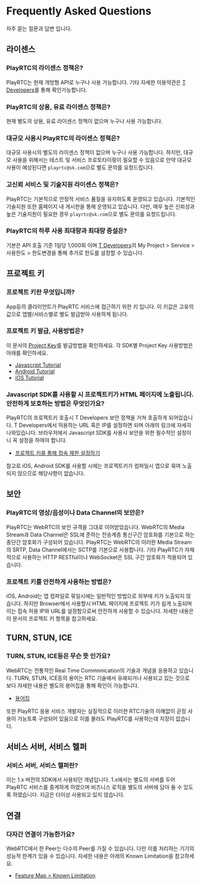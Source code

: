 # Frequently Asked Questions

자주 묻는 질문과 답변 입니다.


## 라이센스
### PlayRTC의 라이센스 정책은?
PlayRTC는 현재 개방형 API로 누구나 사용 가능합니다. 기타 자세한 이용약관은 [T Developers](https://developers.sktelecom.com/)를 통해 확인가능합니다.

### PlayRTC의 상용, 유료 라이센스 정책은?
현재 별도의 상용, 유료 라이센스 정책이 없으며 누구나 사용 가능합니다.

### 대규모 사용시 PlayRTC의 라이센스 정책은?
대규모 사용시의 별도의 라이센스 정책이 없으며 누구나 사용 가능합니다. 하지만, 대규모 사용을 위해서는 테스트 및 서비스 프로토타이핑이 필요할 수 있음으로 만약 대규모 사용이 예상된다면 `playrtc@sk.com`으로 별도 문의를 요청드립니다.

### 고신뢰 서비스 및 기술지원 라이센스 정책은?
PlayRTC는 기본적으로 안정적 서비스 품질을 유지하도록 운영되고 있습니다. 기본적인 기술지원 또한 홈페이지 내 게시판을 통해 운영되고 있습니다. 다만, 매우 높은 신뢰성과 높은 기술지원이 필요한 경우 `playrtc@sk.com`으로 별도 문의를 요청드립니다.

### PlayRTC의 하루 사용 최대량과 최대량 증설은?
기본은 API 호출 기준 1일당 1,000회 이며 [T Developers](https://developers.sktelecom.com/)의 My Project > Service > 사용한도 > 한도변경을 통해 추가로 한도를 설정할 수 있습니다.


## 프로젝트 키
### 프로젝트 키란 무엇입니까?
App등의 클라이언트가 PlayRTC 서비스에 접근하기 위한 키 입니다. 이 키값은 고유의 값으로 앱별/서비스별로 별도 발급받아 사용하게 됩니다.

### 프로젝트 키 발급, 사용방법은?
이 문서의 [Project Key](./project-key.md)를 발급방법을 확인하세요. 각 SDK별 Project Key 사용방법은 아래를 확인하세요.

- [Javascript Tutorial](../browser/simple-video-chat.md)
- [Android Tutorial](../android/simple-video-chat.md)
- [iOS Tutorial](../ios/simple-video-chat.md)

### Javascript SDK를 사용할 시 프로젝트키가 HTML 페이지에 노출됩니다. 안전하게 보호하는 방법은 무엇인가요?
PlayRTC의 프로젝트키 호출시 T Developers 보안 정책을 거쳐 호출하게 되어있습니다. T Developers에서 허용하는 URL 혹은 IP를 설정하면 되며 아래의 링크에 자세히 나와있습니다. 브라우저에서 Javascript SDK를 사용시 보안을 위한 필수적인 설정이니 꼭 설정을 하여야 합니다.

- [프로젝트 키를 통해 접속 제한 설정하기](./project-key.md)

참고로 iOS, Android SDK를 사용할 시에는 프로젝트키가 컴파일시 앱으로 묶여 노출되지 않으므로 해당사항이 없습니다.


## 보안
### PlayRTC의 영상/음성이나 Data Channel의 보안은?
PlayRTC는 WebRTC의 보안 규격을 그대로 이어받았습니다. WebRTC의 Media Stream과 Data Channel은 SSL에 준하는 전송계층 통신구간 암호화를 기본으로 하는 종단간 암호화가 구성되어 있습니다. PlayRTC는 WebRTC의 이러한 Media Stream의 SRTP, Data Channel에서는 SCTP를 기본으로 사용합니다. 기타 PlayRTC가 자체적으로 사용하는 HTTP RESTful이나 WebSocket은 SSL 구간 암호화가 적용되어 있습니다.

### 프로젝트 키를 안전하게 사용하는 방법은?
iOS, Android는 앱 컴파일로 묶일시에는 일반적인 방법으로 외부에 키가 노출되지 않습니다. 하지만 Browser에서 사용할시 HTML 페이지에 프로젝트 키가 쉽게 노출되며 이는 접속 허용 IP와 URL를 설정함으로써 안전하게 사용할 수 있습니다. 자세한 내용은 이 문서의 프로젝트 키 항목을 참고하세요.


## TURN, STUN, ICE
### TURN, STUN, ICE등은 무슨 뜻 인가요?
WebRTC는 전통적인 Real Time Commnnication의 기술과 개념을 응용하고 있습니다. TURN, STUN, ICE등의 용어는 RTC 기술에서 유래되거나 사용되고 있는 것으로 보다 자세한 내용은 별도의 용어집을 통해 확인이 가능합니다.

- [용어집](./glossary.md)

또한 PlayRTC 응용 서비스 개발자는 실질적으로 이러한 RTC기술의 이해없이 곧장 사용이 가능토록 구성되어 있음으로 이를 몰라도 PlayRTC를 사용하는데 지장이 없습니다.


## 서비스 서버, 서비스 헬퍼
### 서비스 서버, 서비스 헬퍼란?
이는 1.x 버전의 SDK에서 사용되던 개념입니다. 1.x에서는 별도의 서버를 두어 PlayRTC 서비스를 중계하게 하였으며 비즈니스 로직을 별도의 서버에 담아 둘 수 있도록 하였습니다. 지금은 더이상  사용되고 있지 않습니다.


## 연결
### 다자간 연결이 가능한가요?
WebRTC에서 한 Peer는 다수의 Peer를 가질 수 있습니다. 다만 이를 처리하는 기기의 성능적 한계가 있을 수 있습니다. 자세한 내용은 아래의 Known Limitation을 참고하세요.

- [Feature Map > Known Limitation](./feature-map.md)
